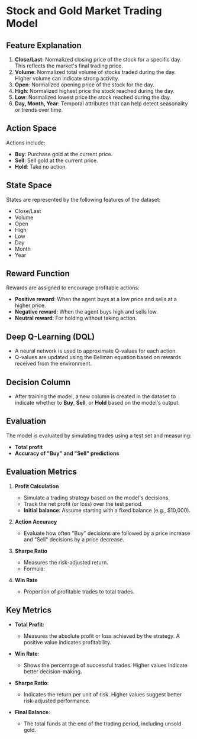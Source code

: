 # Stock and Gold Market Trading Model

## Feature Explanation

1. **Close/Last**: Normalized closing price of the stock for a specific day. This reflects the market's final trading price.  
2. **Volume**: Normalized total volume of stocks traded during the day. Higher volume can indicate strong activity.  
3. **Open**: Normalized opening price of the stock for the day.  
4. **High**: Normalized highest price the stock reached during the day.  
5. **Low**: Normalized lowest price the stock reached during the day.  
6. **Day, Month, Year**: Temporal attributes that can help detect seasonality or trends over time.  

## Action Space

Actions include:  
- **Buy**: Purchase gold at the current price.  
- **Sell**: Sell gold at the current price.  
- **Hold**: Take no action.  

## State Space

States are represented by the following features of the dataset:  
- Close/Last  
- Volume  
- Open  
- High  
- Low  
- Day  
- Month  
- Year  

## Reward Function

Rewards are assigned to encourage profitable actions:  
- **Positive reward**: When the agent buys at a low price and sells at a higher price.  
- **Negative reward**: When the agent buys high and sells low.  
- **Neutral reward**: For holding without taking action.  

## Deep Q-Learning (DQL)

- A neural network is used to approximate Q-values for each action.  
- Q-values are updated using the Bellman equation based on rewards received from the environment.  

## Decision Column

- After training the model, a new column is created in the dataset to indicate whether to **Buy**, **Sell**, or **Hold** based on the model's output.  

## Evaluation

The model is evaluated by simulating trades using a test set and measuring:  
- **Total profit**  
- **Accuracy of "Buy" and "Sell" predictions**  

## Evaluation Metrics

1. **Profit Calculation**  
   - Simulate a trading strategy based on the model's decisions.  
   - Track the net profit (or loss) over the test period.  
   - **Initial balance**: Assume starting with a fixed balance (e.g., $10,000).  

2. **Action Accuracy**  
   - Evaluate how often "Buy" decisions are followed by a price increase and "Sell" decisions by a price decrease.  

3. **Sharpe Ratio**  
   - Measures the risk-adjusted return.  
   - Formula:  

4. **Win Rate**  
   - Proportion of profitable trades to total trades.  

## Key Metrics

- **Total Profit**:  
  - Measures the absolute profit or loss achieved by the strategy. A positive value indicates profitability.  

- **Win Rate**:  
  - Shows the percentage of successful trades. Higher values indicate better decision-making.  

- **Sharpe Ratio**:  
  - Indicates the return per unit of risk. Higher values suggest better risk-adjusted performance.  

- **Final Balance**:  
  - The total funds at the end of the trading period, including unsold gold.
